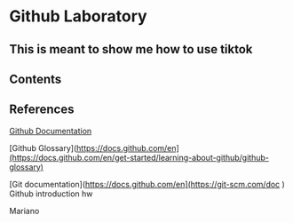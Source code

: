 # Github Laboratory
## This is meant to show me how to use tiktok
## Contents


## References

[Github Documentation](https://docs.github.com/en)

[Github Glossary](https://docs.github.com/en](https://docs.github.com/en/get-started/learning-about-github/github-glossary)

[Git documentation](https://docs.github.com/en](https://git-scm.com/doc
)
Github introduction hw

Mariano

